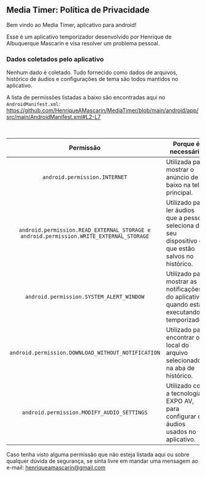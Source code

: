 ## Media Timer: Política de Privacidade

Bem vindo ao Media Timer, aplicativo para android!

Esse é um aplicativo temporizador desenvolvido por Henrique de Albuquerque Mascarin e visa resolver um problema pessoal.

### Dados coletados pelo aplicativo 

Nenhum dado é coletado. Tudo fornecido como dados de arquivos, histórico de áudios e configurações de tema são todos mantidos no aplicativo.

A lista de permissões listadas a baixo são encontradas aqui no `AndroidManifest.xml`: https://github.com/HenriqueAMascarin/MediaTimer/blob/main/android/app/src/main/AndroidManifest.xml#L2-L7

<br/>

| Permissão | Porque é necessária |
| :---: | --- |
| `android.permission.INTERNET` | Utilizada para mostrar o anúncio de baixo na tela principal. |
| `android.permission.READ_EXTERNAL_STORAGE e android.permission.WRITE_EXTERNAL_STORAGE` | Utilizado para ler áudios que a pessoa seleciona do seu dispositivo ou que estão salvos no histórico. |
| `android.permission.SYSTEM_ALERT_WINDOW` | Utilizado para mostrar as notificações do aplicativo, quando está executando o temporizador. |
| `android.permission.DOWNLOAD_WITHOUT_NOTIFICATION` | Utilizado para encontrar o local do arquivo selecionado na aba de histórico. |
| `android.permission.MODIFY_AUDIO_SETTINGS` | Utilizado com a tecnologia EXPO AV, para configurar os áudios usados no aplicativo. |

Caso tenha visto alguma permissão que não esteja listada aqui ou sobre qualquer dúvida de segurança, se sinta livre em mandar uma mensagem ao e-mail: henriqueamascarin@gmail.com